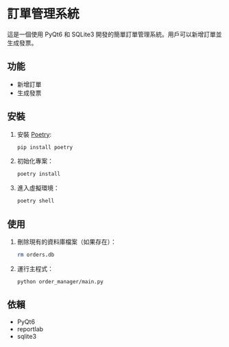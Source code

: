 # 訂單管理系統

這是一個使用 PyQt6 和 SQLite3 開發的簡單訂單管理系統。用戶可以新增訂單並生成發票。

## 功能

- 新增訂單
- 生成發票

## 安裝

1. 安裝 [Poetry](https://python-poetry.org/):
    ```sh
    pip install poetry
    ```

2. 初始化專案：
    ```sh
    poetry install
    ```

3. 進入虛擬環境：
    ```sh
    poetry shell
    ```

## 使用

1. 刪除現有的資料庫檔案（如果存在）：
    ```sh
    rm orders.db
    ```

2. 運行主程式：
    ```sh
    python order_manager/main.py
    ```

## 依賴

- PyQt6
- reportlab
- sqlite3
